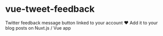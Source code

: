# vue-tweet-feedback
Twitter feedback message button linked to your account ❤ Add it to your blog posts on Nuxt.js / Vue app
